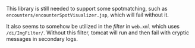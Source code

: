 This library is still needed to support some spotmatching, such as `encounters/encounterSpotVisualizer.jsp`, which will fail without it.

It also seems to somehow be utilized in the _filter_ in `web.xml` which uses `/di/ImgFilter/`. Without this filter, tomcat will run and then
fail with cryptic messages in secondary logs.
